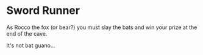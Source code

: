 # Sword Runner
 
As Rocco the fox (or bear?) you must slay the bats and win your prize at the end of the cave.

It's not bat guano...
